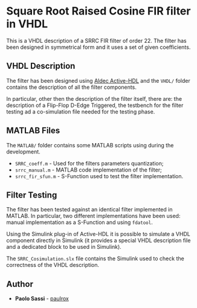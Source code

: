 # Square Root Raised Cosine FIR filter in VHDL

This is a VHDL description of a SRRC FIR filter of order 22. The filter has been designed in symmetrical form and it uses a set of given coefficients.

## VHDL Description

The filter has been designed using [Aldec Active-HDL](https://www.aldec.com/en/products/fpga_simulation/active_hdl_student) and the `VHDL/` folder contains the description of all the filter components.

In particular, other then the description of the filter itself, there are: the description of a Flip-Flop D-Edge Triggered, the testbench for the filter testing ad a co-simulation file needed for the testing phase.

## MATLAB Files

The `MATLAB/` folder contains some MATLAB scripts using during the development.

* `SRRC_coeff.m` - Used for the filters parameters quantization;
* `srrc_manual.m` - MATLAB code implementation of the filter;
* `srrc_fir_sfun.m` - S-Function used to test the filter implementation.

## Filter Testing

The filter has been tested against an identical filter implemented in MATLAB. In particular, two different implementations have been used: manual implementation as a S-Function and using `fdatool`.

Using the Simulink plug-in of Active-HDL it is possible to simulate a VHDL component directly in Simulink (it provides a special VHDL description file and a dedicated block to be used in Simulink).

The `SRRC_Cosimulation.slx` file contains the Simulink used to check the correctness of the VHDL description.

## Author

* **Paolo Sassi** - [paulrox](https://github.com/paulrox)
